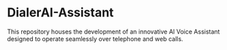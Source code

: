 # DialerAI-Assistant
This repository houses the development of an innovative AI Voice Assistant designed to operate seamlessly over telephone and web calls.
